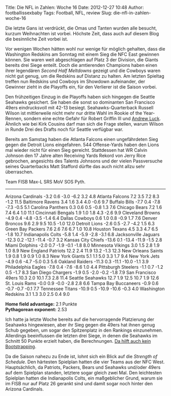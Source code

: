Title: Die NFL in Zahlen: Woche 16
Date: 2012-12-27 10:48
Author: footballissexbaby
Tags: Football, NFL, review
Slug: die-nfl-in-zahlen-woche-16

Die letzte Gans ist verdrückt, die Omas und Tanten wurden alle besucht,
kurzum Weihnachten ist vorbei. Höchste Zeit, dass auch auf diesem Blog
die besinnliche Zeit vorbei ist.

Vor wenigen Wochen hätten wohl nur wenige für möglich gehalten, dass die
Washington Redskins am Sonntag mit einem Sieg die NFC East gewinnen
können. Sie waren weit abgeschlagen auf Platz 3 der Division, die Giants
bereits drei Siege enteilt. Doch die amtierenden Champions haben einen
ihrer legendären *Second Half Meltdowns* gezeigt und die Cowboys waren
nicht gut genug, um die Redskins auf Distanz zu halten. Am letzten
Spieltag treffen nun Redskins und Cowboys im Showdown aufeinander, der
Gewinner zieht in die Playoffs ein, für den Verlierer ist die Saison
vorbei.

Den frühzeitigen Einzug in die Playoffs haben sich hingegen die Seattle
Seahawks gesichert. Sie haben die sonst so dominanten San Francisco
49ers eindrucksvoll mit 42-13 besiegt. Seahawks-Quarterback Russell
Wilson ist mittlerweile nicht mehr nur dritte Wahl im Rookie of the
Year-Rennen, sondern eine echte Gefahr für Robert Griffin III und
[Andrew Luck][]. Ähnlich wie bei Kirk Cousins darf man sich die Frage
stellen, warum Wilson in Runde Drei des Drafts noch für Seattle
verfügbar war.

Bereits am Samstag haben die Atlanta Falcons einen ungefährdeten Sieg
gegen die Detroit Lions eingefahren. 544 Offense-Yards haben den Lions
mal wieder nicht für einen Sieg gereicht. Stattdessen hat WR Calvin
Johnson den 17 Jahre alten Receiving Yards Rekord von Jerry Rice
gebrochen, angesichts des Talents Johnsons und der vielen Passversuche
seines Quarterbacks Matt Stafford dürfte das auch nicht allzu sehr
überraschen.

  Team                   FISB    Max-L   SRS     MoV     SOS    Pyth.
  ---------------------- ------- ------- ------- ------- ------ -------
  Arizona Cardinals      -3.2    0.6     -3.0    -6.2    3.2    4.8
  Atlanta Falcons        7.2     3.5     7.2     8.3     -1.2   11.5
  Baltimore Ravens       3.4     1.6     3.4     4.0     -0.6   9.7
  Buffalo Bills          -7.7    0.4     -7.8    -7.3    -0.5   5.1
  Carolina Panthers      0.3     0.6     0.5     -0.8    1.3    7.6
  Chicago Bears          7.2     1.6     7.4     6.4     1.0    11.1
  Cincinnati Bengals     1.9     1.0     1.8     4.3     -2.6   9.9
  Cleveland Browns       -4.9    0.4     -4.8    -3.5    -1.4   6.4
  Dallas Cowboys         0.6     1.0     0.8     -0.9    1.7    7.6
  Denver Broncos         9.6     2.9     9.5     10.5    -1.0   12.0
  Detroit Lions          -2.6    0.5     -2.7    -4.2    1.5    6.3
  Green Bay Packers      7.6     2.6     7.6     6.7     1.0    10.8
  Houston Texans         4.5     3.3     4.7     6.5     -1.8   10.7
  Indianapolis Colts     -5.8    1.4     -5.9    -2.8    -3.1   6.8
  Jacksonville Jaguars   -12.3   0.2     -12.1   -11.4   -0.7   3.2
  Kansas City Chiefs     -13.6   0.1     -13.4   -11.9   -1.5   2.8
  Miami Dolphins         -2.0    0.7     -1.9    -0.1    -1.8   8.0
  Minnesota Vikings      3.0     1.5     2.8     1.9     1.0    8.9
  New England Patriots   12.2    2.4     11.9    13.2    -1.3   12.3
  New Orleans Saints     1.9     0.8     1.9     0.9     1.0    8.3
  New York Giants        5.1     1.1     5.0     3.3     1.7    9.4
  New York Jets          -4.9    0.6     -4.7    -5.0    0.3    5.6
  Oakland Raiders        -11.3   0.3     -11.1   -10.0   -1.1   3.9
  Philadelphia Eagles    -7.8    0.4     -7.6    -8.6    1.0    4.4
  Pittsburgh Steelers    -1.1    0.7     -1.2    0.5     -1.7   8.3
  San Diego Chargers     -1.9    0.5     -2.0    -0.2    -1.8   7.9
  San Francisco 49ers    10.3    2.0     10.1    7.3     2.8    11.4
  Seattle Seahawks       12.7    1.9     12.5    10.7    1.9    12.6
  St. Louis Rams         -0.0    0.9     -0.0    -2.8    2.8    6.6
  Tampa Bay Buccaneers   -0.9    0.6     -0.7    -0.7    -0.1   7.7
  Tennessee Titans       -10.9   0.5     -10.9   -10.6   -0.3   4.0
  Washington Redskins    3.1     1.3     3.0     2.5     0.4    9.0

**Home field advantage:** 2.1 Punkte  
**Pythagorean exponent:** 2.53

Ich hatte ja letzte Woche bereits auf die hervorragende Platzierung der
Seahawks hingewiesen, aber ihr Sieg gegen die 49ers hat ihnen genug
Schub gegeben, um sogar den Spitzenplatz in den Rankings einzunehmen.
Allerdings beeinflussen die letzten drei Siege, in denen die Seahawks im
Schnitt 50 Punkte erzielt haben, die Berechnungen. [Da hilft auch kein
Bootstrapping][].

Da die Saison nahezu zu Ende ist, lohnt sich ein Blick auf die *Strength
of Schedule*. Den härtesten Spielplan hatten die vier Teams aus der NFC
West. Hauptsächlich, da Patriots, Packers, Bears und Seahawks und/oder
49ers auf dem Spielplan standen, letztere sogar gleich zwei Mal. Den
leichtesten Spielplan hatten die Indianapolis Colts, ein maßgeblicher
Grund, warum sie im FISB nur auf Platz 26 gerankt sind und damit sogar
noch hinter den Arizona Cardinals.

  [Andrew Luck]: http://www.welt.de/sport/article112067165/Ein-deutscher-Quarterback-begeistert-Amerika.html
  [Da hilft auch kein Bootstrapping]: http://footballissexbaby.de/wordpress/2011/10/stiefelriemen-fur-die-sagarin-rankings/
    "Stiefelriemen für die Sagarin-Rankings"
